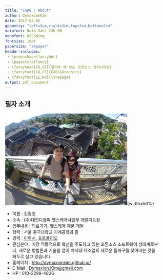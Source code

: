 ```yaml
---
title: "CADG : About"
author: DymaxionKim
date: 2017-08-05
geometry: "left=3cm,right=2cm,top=3cm,bottom=2cm"
mainfont: Noto Sans CJK KR
monofont: D2Coding
fontsize: 10pt
papersize: "a4paper"
header-includes:
 - \usepackage{fancyhdr}
 - \pagestyle{fancy}
 - \fancyhead[CO,CE]{엘머로 해 보는 오픈소스 엔지니어링}
 - \fancyfoot[CO,CE]{CAD\&Graphics}
 - \fancyfoot[LE,RO]{\thepage}
output: pdf_document
---
```



## 필자 소개

![](Pictures/CADG_01.png){width=50%}

* 이름 : 김동호
* 소속 : (주)대진디엠피 헬스케어사업부 개발파트장
* 업무내용 : 의료기기, 헬스케어 제품 개발
* 학력 : 서울 동국대학교 기계공학과 졸
* 경력 : [이력서](https://dymaxionkim.github.io/My_Slides/resume.pdf), [포트폴리오](https://dymaxionkim.github.io/My_Slides/portfolio.pdf)
* 관심분야 : 가장 역동적으로 혁신을 주도하고 있는 오픈소스 소프트웨어 생태계로부터, 새로운 방법론과 기술을 얻어 차세대 제조업의 새로운 돌파구를 찾아내는 것을 화두로 삼고 있습니다.
* 홈페이지 : http://dymaxionkim.github.io/
* E-Mail : Dymaxion.Kim@gmail.com
* HP : 010-2289-4826
